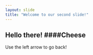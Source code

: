 ```yaml
---
layout: slide
title: "Welcome to our second slide!"
---
```

## Hello there! ####Cheese
Use the left arrow to go back!
